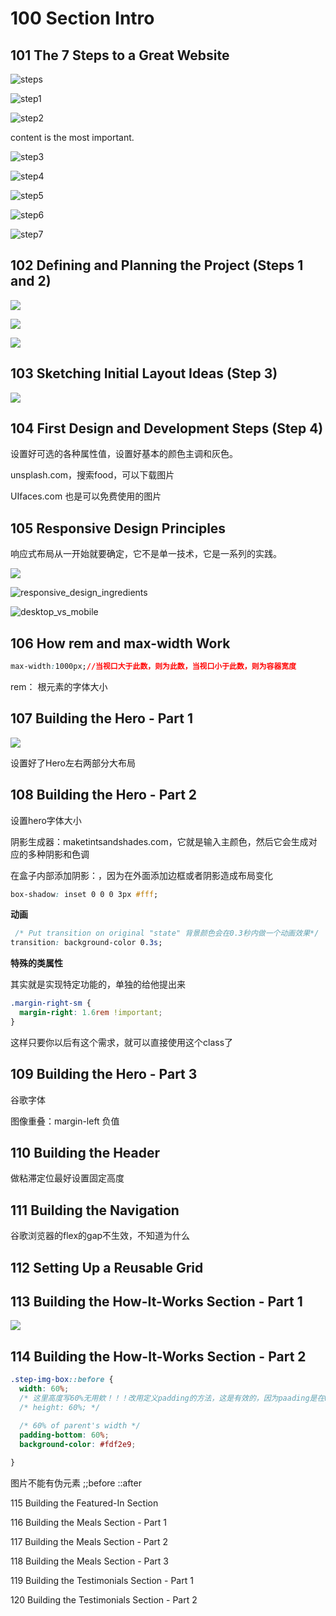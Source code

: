 # 100 Section Intro

## 101 The 7 Steps to a Great Website

![steps](img\steps.png)

![step1](img\step1.png)

![step2](img\step2.png)

content is the most important.

![step3](img\step3.png)

![step4](img\step4.png)

![step5](img\step5.png)

![step6](img\step6.png)

![step7](img\step7.png)



## 102 Defining and Planning the Project (Steps 1 and 2)

![](img\Snipaste_2022-11-14_09-58-38.png)

![](img\Snipaste_2022-11-14_10-34-14.png)

![](img\Snipaste_2022-11-14_10-37-18.png)



## 103 Sketching Initial Layout Ideas (Step 3)

![](img\Snipaste_2022-11-14_11-01-38.png)

## 104 First Design and Development Steps (Step 4)

设置好可选的各种属性值，设置好基本的颜色主调和灰色。

unsplash.com，搜索food，可以下载图片

UIfaces.com 也是可以免费使用的图片

## 105 Responsive Design Principles

响应式布局从一开始就要确定，它不是单一技术，它是一系列的实践。

![](img\Snipaste_2022-11-14_11-51-32.png)

![responsive_design_ingredients](img\responsive_design_ingredients.png)

![desktop_vs_mobile](img\desktop_vs_mobile.png)

## 106 How rem and max-width Work

```css
max-width:1000px;//当视口大于此数，则为此数，当视口小于此数，则为容器宽度
```

rem： 根元素的字体大小

## 107 Building the Hero - Part 1

![](img\Snipaste_2022-11-14_15-40-30.png)

设置好了Hero左右两部分大布局

## 108 Building the Hero - Part 2

设置hero字体大小

阴影生成器：maketintsandshades.com，它就是输入主颜色，然后它会生成对应的多种阴影和色调

在盒子内部添加阴影：，因为在外面添加边框或者阴影造成布局变化

```css
box-shadow: inset 0 0 0 3px #fff;
```

**动画**

```css
 /* Put transition on original "state" 背景颜色会在0.3秒内做一个动画效果*/
transition: background-color 0.3s;
```

**特殊的类属性**

其实就是实现特定功能的，单独的给他提出来

```css
.margin-right-sm {
  margin-right: 1.6rem !important;
}
```

这样只要你以后有这个需求，就可以直接使用这个class了

## 109 Building the Hero - Part 3

谷歌字体

图像重叠：margin-left 负值

## 110 Building the Header

做粘滞定位最好设置固定高度

## 111 Building the Navigation

谷歌浏览器的flex的gap不生效，不知道为什么

## 112 Setting Up a Reusable Grid

## 113 Building the How-It-Works Section - Part 1

![](img\Snipaste_2022-11-15_14-47-38.png)

## 114 Building the How-It-Works Section - Part 2

```css
.step-img-box::before {
  width: 60%;
  /* 这里高度写60%无用欸！！！改用定义padding的方法，这是有效的，因为paading是在width基础上定义的 */
  /* height: 60%; */

  /* 60% of parent's width */
  padding-bottom: 60%;
  background-color: #fdf2e9;
 
}
```

图片不能有伪元素 ;;before ::after





115 Building the Featured-In Section

116 Building the Meals Section - Part 1

117 Building the Meals Section - Part 2

118 Building the Meals Section - Part 3

119 Building the Testimonials Section - Part 1

120 Building the Testimonials Section - Part 2